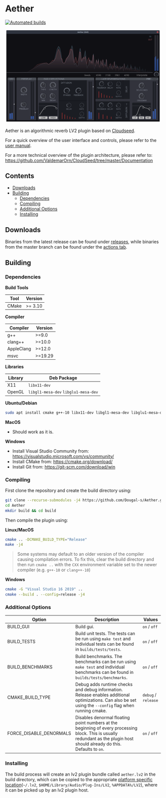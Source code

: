 # Aether

[![Automated builds](https://github.com/Dougal-s/Aether/workflows/Automated%20builds/badge.svg?branch=master&event=push)](https://github.com/Dougal-s/Aether/actions/workflows/build.yml?query=branch%3Amaster)

![screenshot of the Aether UI](screenshot.png)

Aether is an algorithmic reverb LV2 plugin based on [Cloudseed](https://github.com/ValdemarOrn/CloudSeed).

For a quick overview of the user interface and controls, please refer to the [user manual](usermanual/USERMANUAL.md).

For a more technical overview of the plugin architecture, please refer to:
https://github.com/ValdemarOrn/CloudSeed/tree/master/Documentation

## Contents
* [Downloads](#Downloads)
* [Building](#Building)
	* [Dependencies](#dependencies)
	* [Compiling](#compiling)
	* [Additional Options](#additional-options)
	* [Installing](#installing)

## Downloads
Binaries from the latest release can be found under [releases](https://github.com/Dougal-s/Aether/releases), while binaries from the master branch can be found under the [actions tab](https://github.com/Dougal-s/Aether/actions/workflows/build.yml?query=branch%3Amaster).

## Building

### Dependencies

**Build Tools**

| Tool  | Version |
| ----- | ------- |
| CMake | >= 3.10 |

**Compiler**

| Compiler | Version |
| -------- | ------- |
| g++      | >=9.0  |
| clang++  | >=10.0  |
| AppleClang  | >=12.0  |
| msvc     | >=19.29 |

**Libraries**

| Library | Deb Package  |
| ------- | ------------ |
| X11     | `libx11-dev` |
| OpenGL  | `libgl1-mesa-dev` `libglu1-mesa-dev` |

**Ubuntu/Debian**
```bash
sudo apt install cmake g++-10 libx11-dev libgl1-mesa-dev libglu1-mesa-dev
```

**MacOS**
* Should work as it is.

**Windows**
* Install Visual Studio Community from: https://visualstudio.microsoft.com/vs/community/
* Install CMake from: https://cmake.org/download/
* Install Git from: https://git-scm.com/download/win

### Compiling

First clone the repository and create the build directory using:
```bash
git clone --recurse-submodules -j4 https://github.com/Dougal-s/Aether.git
cd Aether
mkdir build && cd build
```

Then compile the plugin using:

**Linux/MacOS**
```bash
cmake .. -DCMAKE_BUILD_TYPE="Release"
make -j4
```
> Some systems may default to an older version of the compiler causing compilation errors. To fix this, clear the build directory and then run `cmake ..` with the `CXX` environment variable set to the newer compiler (e.g. `g++-10` or `clang++-10`)

**Windows**
```bash
cmake -G "Visual Studio 16 2019" ..
cmake --build . --config=release -j4
```

### Additional Options

| Option      | Description | Values   |
| ----------- | ----------- | -------- |
| BUILD_GUI | Build gui.  | `on` / `off` |
| BUILD_TESTS | Build unit tests. The tests can be run using `make test` and individual tests can be found in `builds/tests/tests`. | `on` / `off` |
| BUILD_BENCHMARKS | Build benchmarks. The benchmarks can be run using `make test` and individual benchmarks can be found in `builds/tests/benchmarks`. | `on` / `off` |
| CMAKE_BUILD_TYPE | Debug adds runtime checks and debug information. Release enables additional optimizations. Can also be set using the `--config` flag when running cmake.  | `debug` / `release` |
| FORCE_DISABLE_DENORMALS | Disables denormal floating point numbers at the beginning of every processing block. This is usually redundant as the plugin host should already do this. Defaults to `on`. | `on` / `off` |

### Installing

The build process will create an lv2 plugin bundle called `aether.lv2` in the build directory, which can be copied to the appropriate [platform specific location](https://lv2plug.in/pages/filesystem-hierarchy-standard.html)(`~/.lv2`, `$HOME/Library/Audio/Plug-Ins/LV2`, `%APPDATA%/LV2`), where it can be picked up by an lv2 plugin host.
